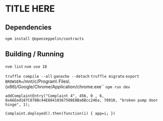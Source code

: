 # TITLE HERE

## Dependencies

`npm install @openzeppelin/contracts`

## Building / Running

`nvm list`
`nvm use 18`

`truffle compile --all`
`ganache --detach`
`truffle migrate`
`export BROWSER=`/mnt/c/Program\ Files\ \(x86\)/Google/Chrome/Application/chrome.exe``
`npm run dev`

`addComplaintEntry("Complaint 4", 456, 0 , 6, 0xA6Eed187C878Bc44E88410367508E8Ba6Bcc246a, 78910, "broken pump door hinge", 1);`

`Complaint.deployed().then(function(i) { app=i; })`

